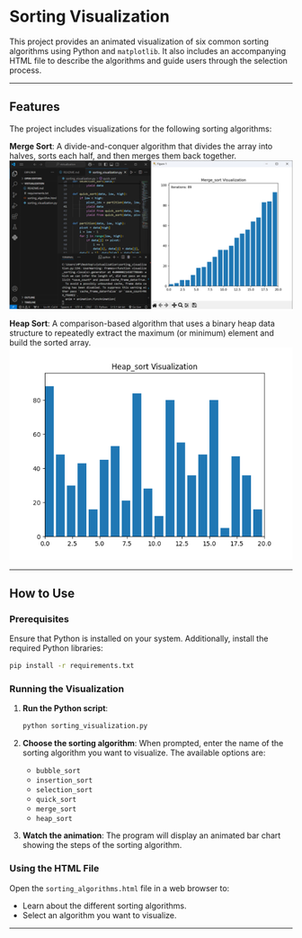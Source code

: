 # Sorting Visualization

This project provides an animated visualization of six common sorting algorithms using Python and `matplotlib`. It also includes an accompanying HTML file to describe the algorithms and guide users through the selection process.

---

## Features

The project includes visualizations for the following sorting algorithms:

**Merge Sort**: A divide-and-conquer algorithm that divides the array into halves, sorts each half, and then merges them back together.
   ![Merge Sort Visualization](img/img_2.png)

**Heap Sort**: A comparison-based algorithm that uses a binary heap data structure to repeatedly extract the maximum (or minimum) element and build the sorted array.
   ![Heap Sort Visualization](img/img_1.png)

---

## How to Use

### Prerequisites

Ensure that Python is installed on your system. Additionally, install the required Python libraries:

```bash
pip install -r requirements.txt
```

### Running the Visualization

1. **Run the Python script**:
   ```bash
   python sorting_visualization.py
   ```

2. **Choose the sorting algorithm**:
   When prompted, enter the name of the sorting algorithm you want to visualize. The available options are:
   - `bubble_sort`
   - `insertion_sort`
   - `selection_sort`
   - `quick_sort`
   - `merge_sort`
   - `heap_sort`

3. **Watch the animation**:
   The program will display an animated bar chart showing the steps of the sorting algorithm.

### Using the HTML File

Open the `sorting_algorithms.html` file in a web browser to:
- Learn about the different sorting algorithms.
- Select an algorithm you want to visualize.

---


